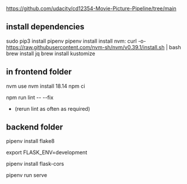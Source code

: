 https://github.com/udacity/cd12354-Movie-Picture-Pipeline/tree/main

## install dependencies
sudo pip3 install pipenv
pipenv install
install nvm:  curl -o- https://raw.githubusercontent.com/nvm-sh/nvm/v0.39.1/install.sh | bash
brew install jq
brew install kustomize

## in frontend folder
nvm use
nvm install 18.14
npm ci


npm run lint -- --fix 
- (rerun lint as often as required)


## backend folder
pipenv install flake8

export FLASK_ENV=development

pipenv install flask-cors

pipenv run serve
